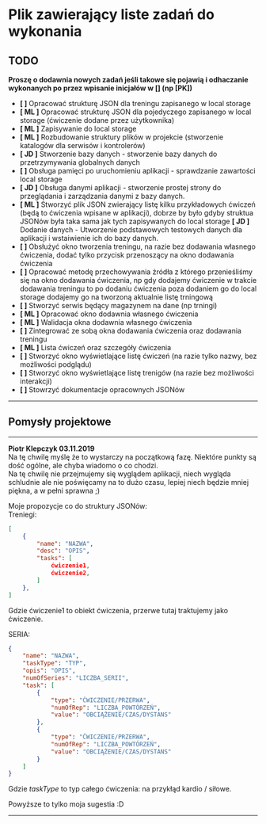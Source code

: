 # Plik zawierający liste zadań do wykonania

## TODO

**Proszę o dodawnia nowych zadań jeśli takowe się pojawią i odhaczanie wykonanych po przez wpisanie inicjałów w [] (np [PK])**

- **[ ]** Opracować strukturę JSON dla treningu zapisanego w local storage
- **[ ML ]** Opracować strukturę JSON dla pojedyczego zapisanego w local storage (ćwiczenie dodane przez użytkownika)
- **[ ML ]** Zapisywanie do local storage
- **[ ML ]** Rozbudowanie struktury plików w projekcie (stworzenie katalogów dla serwisów i kontrolerów)
- **[ JD ]** Stworzenie bazy danych - stworzenie bazy danych do przetrzymywania globalnych danych
- **[ ]** Obsługa pamięci po uruchomieniu aplikacji - sprawdzanie zawartości local storage
- **[ JD ]** Obsługa danymi aplikacji - stworzenie prostej strony do przeglądania i zarządzania danymi z bazy danych.
- **[ ML ]** Stworzyć plik JSON zwierający listę kilku przykładowych ćwiczeń (będą to ćwiczenia wpisane w aplikacji), dobrze by było gdyby struktua JSONów była taka sama jak tych zapisywanych do local storage
 **[ JD ]** Dodanie danych - Utworzenie podstawowych testowych danych dla aplikacji i wstaiwienie ich do bazy danych. 
- **[ ]** Obsłużyć okno tworzenia treningu, na razie bez dodawania własnego ćwiczenia, dodać tylko przycisk przenoszący na okno dodawania ćwiczenia
- **[ ]** Opracować metodę przechowywania źródła z którego przenieśliśmy się na okno dodawania ćwiczenia, np gdy dodajemy ćwiczenie w trakcie dodawania treningu to po dodaniu ćwiczenia poza dodaniem go do local storage dodajemy go na tworzoną aktualnie listę trningową
- **[ ]** Stworzyć serwis będący magazynem na dane (np trningi)
- **[ ML ]** Opracować okno dodawnia własnego ćwiczenia 
- **[ ML ]** Walidacja okna dodawnia własnego ćwiczenia 
- **[ ]** Zintegrować ze sobą okna dodawania ćwiczenia oraz dodawania treningu
- **[ ML ]** Lista ćwiczeń oraz szczegóły ćwiczenia
- **[ ]** Stworzyć okno wyświetlające listę ćwiczeń (na razie tylko nazwy, bez możliwości podglądu)
- **[ ]** Stworzyć okno wyświetlające listę trenigów (na razie bez możliwości interakcji)
- **[ ]** Stowrzyć dokumentacje opracownych JSONów

---  

## Pomysły projektowe

---
**Piotr Klepczyk  03.11.2019**  
Na tę chwilę myślę że to wystarczy na początkową fazę. Niektóre punkty są dość ogólne, ale chyba wiadomo o co chodzi.  
Na tę chwilę nie przejmujemy się wyglądem aplikacji, niech wygląda schludnie ale nie poświęcamy na to dużo czasu, lepiej niech będzie mniej piękna, a w pełni sprawna ;)  
  
Moje propozycje co do struktury JSONów:  
Treniegi:
```JSON
[
    {
        "name": "NAZWA",
        "desc": "OPIS",
        "tasks": [
            ćwiczenie1,
            ćwiczenie2,
        ]
    },
]
```
Gdzie ćwiczenie1 to obiekt ćwiczenia, przerwe tutaj traktujemy jako ćwiczenie.  
  
SERIA:
```JSON
{
    "name": "NAZWA",
    "taskType": "TYP",
    "opis": "OPIS",
    "numOfSeries": "LICZBA_SERII",
    "task": [
        {
            "type": "ĆWICZENIE/PRZERWA",
            "numOfRep": "LICZBA_POWTÓRZEŃ",
            "value": "OBCIĄŻENIE/CZAS/DYSTANS"
        },
        {
            "type": "ĆWICZENIE/PRZERWA",
            "numOfRep": "LICZBA_POWTÓRZEŃ",
            "value": "OBCIĄŻENIE/CZAS/DYSTANS"
        }
    ]
}
```  
Gdzie _taskType_ to typ całego ćwiczenia: na przykłąd kardio / siłowe.  
  
Powyższe to tylko moja sugestia :D  

---